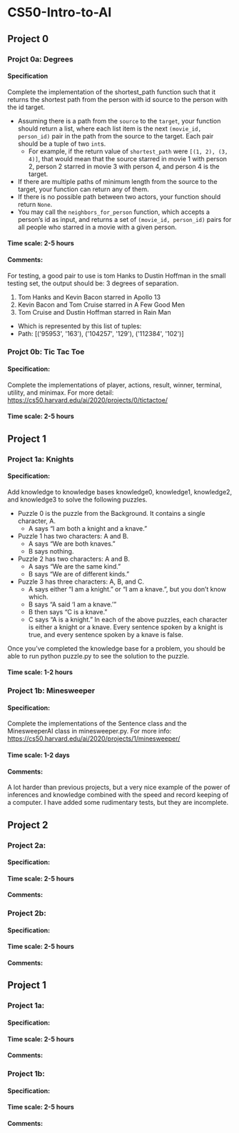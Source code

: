 # CS50-Intro-to-AI
## Project 0
### Projct 0a: Degrees
#### Specification
Complete the implementation of the shortest_path function such that it returns the shortest path from the person with id source to the person with the id target.
*   Assuming there is a path from the `source` to the `target`, your function should return a list, where each list item is the next `(movie_id, person_id)` pair in the path from the source to the target. Each pair should be a tuple of two `int`s.
    *   For example, if the return value of `shortest_path` were `[(1, 2), (3, 4)]`, that would mean that the source starred in movie 1 with person 2, person 2 starred in movie 3 with person 4, and person 4 is the target.
*   If there are multiple paths of minimum length from the source to the target, your function can return any of them.
*   If there is no possible path between two actors, your function should return `None`.
*   You may call the `neighbors_for_person` function, which accepts a person’s id as input, and returns a set of `(movie_id, person_id)` pairs for all people who starred in a movie with a given person.
#### Time scale: 2-5 hours
#### Comments: 
For testing, a good pair to use is tom Hanks to Dustin Hoffman in the small testing set, the output should be:
3 degrees of separation.
1. Tom Hanks and Kevin Bacon starred in Apollo 13
2. Kevin Bacon and Tom Cruise starred in A Few Good Men
3. Tom Cruise and Dustin Hoffman starred in Rain Man
* Which is represented by this list of tuples:
* Path:  [('95953', '163'), ('104257', '129'), ('112384', '102')]

### Projct 0b: Tic Tac Toe
#### Specification:
Complete the implementations of player, actions, result, winner, terminal, utility, and minimax.
For more detail: https://cs50.harvard.edu/ai/2020/projects/0/tictactoe/
#### Time scale: 2-5 hours


## Project 1
### Project 1a: Knights
#### Specification:
Add knowledge to knowledge bases knowledge0, knowledge1, knowledge2, and knowledge3 to solve the following puzzles.
*   Puzzle 0 is the puzzle from the Background. It contains a single character, A.
    *   A says “I am both a knight and a knave.”
*   Puzzle 1 has two characters: A and B.
    *   A says “We are both knaves.”
    *   B says nothing.
*   Puzzle 2 has two characters: A and B.
    *   A says “We are the same kind.”
    *   B says “We are of different kinds.”
*   Puzzle 3 has three characters: A, B, and C.
    *   A says either “I am a knight.” or “I am a knave.”, but you don’t know which.
    *   B says “A said ‘I am a knave.’”
    *   B then says “C is a knave.”
    *   C says “A is a knight.”
In each of the above puzzles, each character is either a knight or a knave. Every sentence spoken by a knight is true, and every sentence spoken by a knave is false.

Once you’ve completed the knowledge base for a problem, you should be able to run python puzzle.py to see the solution to the puzzle.

#### Time scale: 1-2 hours

### Project 1b: Minesweeper
#### Specification:
Complete the implementations of the Sentence class and the MinesweeperAI class in minesweeper.py.
For more info: https://cs50.harvard.edu/ai/2020/projects/1/minesweeper/
#### Time scale: 1-2 days
#### Comments: 
A lot harder than previous projects, but a very nice example of the power of inferences and knowledge combined with the speed and record keeping of a computer. I have added some rudimentary tests, but they are incomplete.

## Project 2
### Project 2a: 
#### Specification:
#### Time scale: 2-5 hours
#### Comments: 
### Project 2b:
#### Specification:
#### Time scale: 2-5 hours
#### Comments: 

## Project 1
### Project 1a:
#### Specification:
#### Time scale: 2-5 hours
#### Comments: 
### Project 1b:
#### Specification:
#### Time scale: 2-5 hours
#### Comments: 
